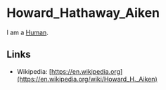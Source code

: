 # Howard_Hathaway_Aiken

I am a [Human](40000001.md).

## Links

- Wikipedia: [https://en.wikipedia.org](https://en.wikipedia.org/wiki/Howard_H._Aiken)
